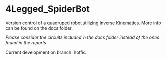 # 4Legged_SpiderBot
Version control of a quadruped robot utilizing Inverse Kinematics.
More info can be found on the docs folder.

*Please consider the circuits included in the docs folder instead of the ones found in the reports*

Current development on branch: hotfix.

